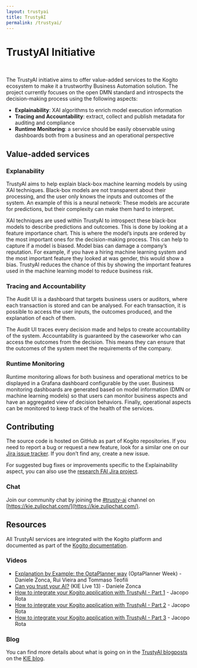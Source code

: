 ```yaml
---
layout: trustyai
title: TrustyAI
permalink: /trustyai/
---
```


# TrustyAI Initiative
<br/>

The TrustyAI initiative aims to offer value-added services to the Kogito ecosystem to make it a trustworthy Business Automation solution. The project currently focuses on the open DMN standard and introspects the decision-making process using the following aspects:

- **Explainability**: XAI algorithms to enrich model execution information
- **Tracing and Accountability**: extract, collect and publish metadata for auditing and compliance
- **Runtime Monitoring**: a service should be easily observable using dashboards both from a business and an operational perspective

## Value-added services

### Explanability
TrustyAI aims to help explain black-box machine learning models by using XAI techniques. 
Black-box models are not transparent about their processing, and the user only knows the inputs and outcomes of the system. 
An example of this is a neural network: These models are accurate for predictions, but their complexity can make them hard to interpret. 

XAI techniques are used within TrustyAI to introspect these black-box models to describe predictions and outcomes. 
This is done by looking at a feature importance chart. This is where the model’s inputs are ordered by the most important ones for the decision-making process. 
This can help to capture if a model is biased. Model bias can damage a company’s reputation. 
For example, if you have a hiring machine learning system and the most important feature they looked at was gender, this would show a bias. 
TrustyAI reduces the chance of this by showing the important features used in the machine learning model to reduce business risk.

### Tracing and Accountability
The Audit UI is a dashboard that targets business users or auditors, where each transaction is stored and can be analysed. 
For each transaction, it is possible to access the user inputs, the outcomes produced, and the explanation of each of them. 

The Audit UI traces every decision made and helps to create accountability of the system. 
Accountability is guaranteed by the caseworker who can access the outcomes from the decision. 
This means they can ensure that the outcomes of the system meet the requirements of the company.

### Runtime Monitoring
Runtime monitoring allows for both business and operational metrics to be displayed in a Grafana dashboard configurable by the user. 
Business monitoring dashboards are generated based on model information (DMN or machine learning models) so that users can monitor business aspects and have an aggregated view of decision behaviors. 
Finally, operational aspects can be monitored to keep track of the health of the services.


## Contributing

The source code is hosted on GitHub as part of Kogito repositories. If you need to report a bug or request a new feature, look for a similar one on our [Jira issue tracker](https://issues.jboss.org/projects/KOGITO). If you don’t find any, create a new issue.

For suggested bug fixes or improvements specific to the Explainability aspect, you can also use the [research FAI Jira project](https://issues.jboss.org/projects/FAI).

### Chat

Join our community chat by joining the [#trusty-ai](https://kie.zulipchat.com/#narrow/stream/232681-trusty-ai) channel on [https://kie.zulipchat.com/](https://kie.zulipchat.com/).

## Resources

All TrustyAI services are integrated with the Kogito platform and documented as part of the [Kogito documentation](https://docs.jboss.org/kogito/release/latest/html_single/).

### Videos

- [Explanation by Example: the OptaPlanner way](https://youtu.be/4H3U6xyCgMI) (OptaPlanner Week) - Daniele Zonca, Rui Vieira and Tommaso Teofili
- [Can you trust your AI?](https://youtu.be/HdEwp2RhG7w) (KIE Live 13) - Daniele Zonca
- [How to integrate your Kogito application with TrustyAI - Part 1](https://youtu.be/exbOCrq8gJE) - Jacopo Rota
- [How to integrate your Kogito application with TrustyAI - Part 2](https://youtu.be/DtY5aWSYWfU) - Jacopo Rota
- [How to integrate your Kogito application with TrustyAI - Part 3](https://youtu.be/8xoqDerWY2s) - Jacopo Rota

### Blog

You can find more details about what is going on in the [TrustyAI blogposts](https://blog.kie.org/all?s=trusty) on the [KIE blog](https://blog.kie.org/).
